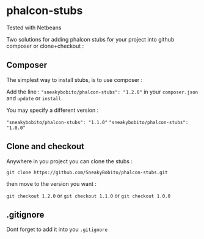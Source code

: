phalcon-stubs
=============

Tested with Netbeans


Two solutions for adding phalcon stubs for your project into github composer or clone+checkout :

Composer 
-----------

The simplest way to install stubs, is to use composer :

Add the line : ```"sneakybobito/phalcon-stubs": "1.2.0"``` in your ```composer.json``` and ```update``` or ```install```.

You may specify a different version :

```"sneakybobito/phalcon-stubs": "1.1.0"```  ```"sneakybobito/phalcon-stubs": "1.0.0"```




Clone and checkout
-----------

Anywhere in you project you can clone the stubs :

```git clone https://github.com/SneakyBobito/phalcon-stubs.git```

then move to the version you want : 

```git checkout 1.2.0``` or ```git checkout 1.1.0``` or ```git checkout 1.0.0```





.gitignore
-----


Dont forget to add it into you ```.gitignore```
